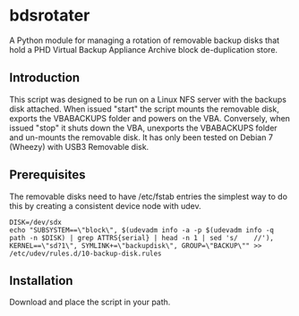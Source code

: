 bdsrotater
==========

A Python module for managing a rotation of removable backup disks that
hold a PHD Virtual Backup Appliance Archive block de-duplication store.

Introduction
------------
This script was designed to be run on a Linux NFS server with the
backups disk attached.
When issued "start" the script mounts the removable disk, exports the
VBABACKUPS folder and powers on the VBA.
Conversely, when issued "stop" it shuts down the VBA, unexports the
VBABACKUPS folder and un-mounts the removable disk.
It has only been tested on Debian 7 (Wheezy) with USB3 Removable disk.

Prerequisites
-------------
The removable disks need to have /etc/fstab entries the simplest way to
do this by creating a consistent device node with udev.
    
    DISK=/dev/sdx
    echo "SUBSYSTEM==\"block\", $(udevadm info -a -p $(udevadm info -q path -n $DISK) | grep ATTRS{serial} | head -n 1 | sed 's/    //'), KERNEL==\"sd?1\", SYMLINK+=\"backupdisk\", GROUP=\"BACKUP\"" >> /etc/udev/rules.d/10-backup-disk.rules


Installation
------------

Download and place the script in your path.

